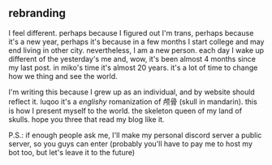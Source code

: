 ## rebranding
I feel different. perhaps because I figured out I'm trans, perhaps because it's a new year, perhaps it's because in a few months I start college and may end living in other city. nevertheless, I am a new person. each day I wake up different of the yesterday's me and, wow, it's been almost 4 months since my last post. in miko's time it's almost 20 years. it's a lot of time to change how we thing and see the world.

I'm writing this because I grew up as an individual, and by website should reflect it. luqoo it's a _englishy_ romanization of 颅骨 (skull in mandarin). this is how I present myself to the world. the skeleton queen of my land of skulls. hope you three that read my blog like it.

P.S.: if enough people ask me, I'll make my personal discord server a public server, so you guys can enter (probably you'll have to pay me to host my bot too, but let's leave it to the future)